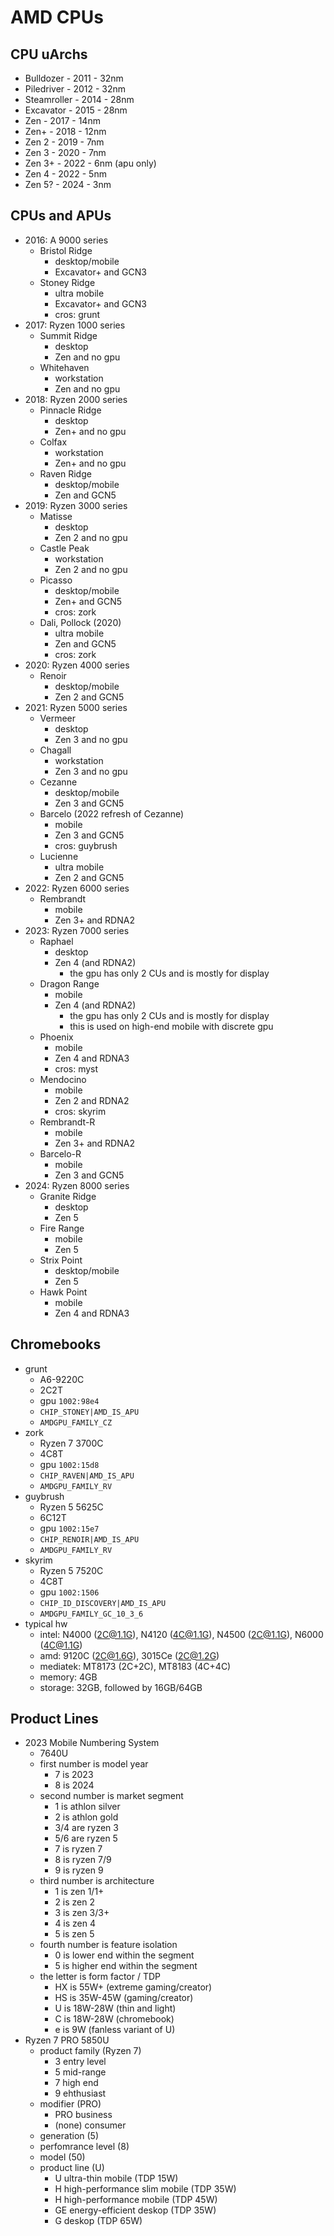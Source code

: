 AMD CPUs
========

## CPU uArchs

- Bulldozer   - 2011 - 32nm
- Piledriver  - 2012 - 32nm
- Steamroller - 2014 - 28nm
- Excavator   - 2015 - 28nm
- Zen         - 2017 - 14nm
- Zen+        - 2018 - 12nm
- Zen 2       - 2019 - 7nm
- Zen 3       - 2020 - 7nm
- Zen 3+      - 2022 - 6nm (apu only)
- Zen 4       - 2022 - 5nm
- Zen 5?      - 2024 - 3nm

## CPUs and APUs

- 2016: A 9000 series
  - Bristol Ridge
    - desktop/mobile
    - Excavator+ and GCN3
  - Stoney Ridge
    - ultra mobile
    - Excavator+ and GCN3
    - cros: grunt
- 2017: Ryzen 1000 series
  - Summit Ridge
    - desktop
    - Zen and no gpu
  - Whitehaven
    - workstation
    - Zen and no gpu
- 2018: Ryzen 2000 series
  - Pinnacle Ridge
    - desktop
    - Zen+ and no gpu
  - Colfax
    - workstation
    - Zen+ and no gpu
  - Raven Ridge
    - desktop/mobile
    - Zen and GCN5
- 2019: Ryzen 3000 series
  - Matisse
    - desktop
    - Zen 2 and no gpu
  - Castle Peak
    - workstation
    - Zen 2 and no gpu
  - Picasso
    - desktop/mobile
    - Zen+ and GCN5
    - cros: zork
  - Dali, Pollock (2020)
    - ultra mobile
    - Zen and GCN5
    - cros: zork
- 2020: Ryzen 4000 series
  - Renoir
    - desktop/mobile
    - Zen 2 and GCN5
- 2021: Ryzen 5000 series
  - Vermeer
    - desktop
    - Zen 3 and no gpu
  - Chagall
    - workstation
    - Zen 3 and no gpu
  - Cezanne
    - desktop/mobile
    - Zen 3 and GCN5
  - Barcelo (2022 refresh of Cezanne)
    - mobile
    - Zen 3 and GCN5
    - cros: guybrush
  - Lucienne
    - ultra mobile
    - Zen 2 and GCN5
- 2022: Ryzen 6000 series
  - Rembrandt
    - mobile
    - Zen 3+ and RDNA2
- 2023: Ryzen 7000 series
  - Raphael
    - desktop
    - Zen 4 (and RDNA2)
      - the gpu has only 2 CUs and is mostly for display
  - Dragon Range
    - mobile
    - Zen 4 (and RDNA2)
      - the gpu has only 2 CUs and is mostly for display
      - this is used on high-end mobile with discrete gpu
  - Phoenix
    - mobile
    - Zen 4 and RDNA3
    - cros: myst
  - Mendocino
    - mobile
    - Zen 2 and RDNA2
    - cros: skyrim
  - Rembrandt-R
    - mobile
    - Zen 3+ and RDNA2
  - Barcelo-R
    - mobile
    - Zen 3 and GCN5
- 2024: Ryzen 8000 series
  - Granite Ridge
    - desktop
    - Zen 5
  - Fire Range
    - mobile
    - Zen 5
  - Strix Point
    - desktop/mobile
    - Zen 5
  - Hawk Point
    - mobile
    - Zen 4 and RDNA3

## Chromebooks

- grunt
  - A6-9220C
  - 2C2T
  - gpu `1002:98e4`
  - `CHIP_STONEY|AMD_IS_APU`
  - `AMDGPU_FAMILY_CZ`
- zork
  - Ryzen 7 3700C
  - 4C8T
  - gpu `1002:15d8`
  - `CHIP_RAVEN|AMD_IS_APU`
  - `AMDGPU_FAMILY_RV`
- guybrush
  - Ryzen 5 5625C
  - 6C12T
  - gpu `1002:15e7`
  - `CHIP_RENOIR|AMD_IS_APU`
  - `AMDGPU_FAMILY_RV`
- skyrim
  - Ryzen 5 7520C
  - 4C8T
  - gpu `1002:1506`
  - `CHIP_ID_DISCOVERY|AMD_IS_APU`
  - `AMDGPU_FAMILY_GC_10_3_6`
- typical hw
  - intel: N4000 (2C@1.1G), N4120 (4C@1.1G), N4500 (2C@1.1G), N6000 (4C@1.1G)
  - amd: 9120C (2C@1.6G), 3015Ce (2C@1.2G)
  - mediatek: MT8173 (2C+2C), MT8183 (4C+4C)
  - memory: 4GB
  - storage: 32GB, followed by 16GB/64GB

## Product Lines

- 2023 Mobile Numbering System
  - 7640U
  - first number is model year
    - 7 is 2023
    - 8 is 2024
  - second number is market segment
    - 1 is athlon silver
    - 2 is athlon gold
    - 3/4 are ryzen 3
    - 5/6 are ryzen 5
    - 7 is ryzen 7
    - 8 is ryzen 7/9
    - 9 is ryzen 9
  - third number is architecture
    - 1 is zen 1/1+
    - 2 is zen 2
    - 3 is zen 3/3+
    - 4 is zen 4
    - 5 is zen 5
  - fourth number is feature isolation
    - 0 is lower end within the segment
    - 5 is higher end within the segment
  - the letter is form factor / TDP
    - HX is 55W+ (extreme gaming/creator)
    - HS is 35W-45W (gaming/creator)
    - U is 18W-28W (thin and light)
    - C is 18W-28W (chromebook)
    - e is 9W (fanless variant of U)
- Ryzen 7 PRO 5850U 
  - product family (Ryzen 7)
    - 3 entry level
    - 5 mid-range
    - 7 high end
    - 9 ehthusiast
  - modifier (PRO)
    - PRO business
    - (none) consumer
  - generation (5)
  - perfomrance level (8)
  - model (50)
  - product line (U)
    - U ultra-thin mobile (TDP 15W)
    - H high-performance slim mobile (TDP 35W)
    - H high-performance mobile (TDP 45W)
    - GE energy-efficient deskop (TDP 35W)
    - G deskop (TDP 65W)
